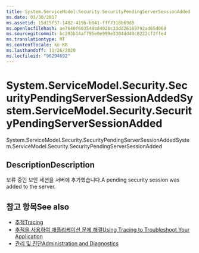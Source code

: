 ```yaml
---
title: System.ServiceModel.Security.SecurityPendingServerSessionAdded
ms.date: 03/30/2017
ms.assetid: 15d15f57-1482-419b-b841-fff7318b69d8
ms.openlocfilehash: ae7640f603548b84028c33dd26169792ad65d068
ms.sourcegitcommit: bc293b14af795e0e999e3304dd40c0222cf2ffe4
ms.translationtype: MT
ms.contentlocale: ko-KR
ms.lasthandoff: 11/26/2020
ms.locfileid: "96294692"
---
```

# <a name="systemservicemodelsecuritysecuritypendingserversessionadded"></a><span data-ttu-id="cdd5d-102">System.ServiceModel.Security.SecurityPendingServerSessionAdded</span><span class="sxs-lookup"><span data-stu-id="cdd5d-102">System.ServiceModel.Security.SecurityPendingServerSessionAdded</span></span>

<span data-ttu-id="cdd5d-103">System.ServiceModel.Security.SecurityPendingServerSessionAdded</span><span class="sxs-lookup"><span data-stu-id="cdd5d-103">System.ServiceModel.Security.SecurityPendingServerSessionAdded</span></span>  
  
## <a name="description"></a><span data-ttu-id="cdd5d-104">Description</span><span class="sxs-lookup"><span data-stu-id="cdd5d-104">Description</span></span>  

 <span data-ttu-id="cdd5d-105">보류 중인 보안 세션을 서버에 추가했습니다.</span><span class="sxs-lookup"><span data-stu-id="cdd5d-105">A pending security session was added to the server.</span></span>  
  
## <a name="see-also"></a><span data-ttu-id="cdd5d-106">참고 항목</span><span class="sxs-lookup"><span data-stu-id="cdd5d-106">See also</span></span>

- [<span data-ttu-id="cdd5d-107">추적</span><span class="sxs-lookup"><span data-stu-id="cdd5d-107">Tracing</span></span>](index.md)
- [<span data-ttu-id="cdd5d-108">추적을 사용하여 애플리케이션 문제 해결</span><span class="sxs-lookup"><span data-stu-id="cdd5d-108">Using Tracing to Troubleshoot Your Application</span></span>](using-tracing-to-troubleshoot-your-application.md)
- [<span data-ttu-id="cdd5d-109">관리 및 진단</span><span class="sxs-lookup"><span data-stu-id="cdd5d-109">Administration and Diagnostics</span></span>](../index.md)

